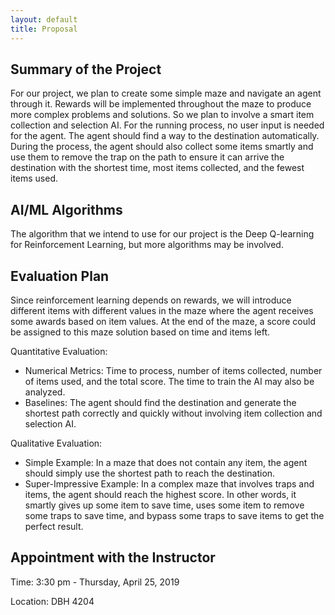 ```yaml
---
layout: default
title: Proposal
---
```

## Summary of the Project

For our project, we plan to create some simple maze and navigate an agent through it. Rewards will be implemented throughout the maze to produce more complex problems and solutions. So we plan to involve a smart item collection and selection AI. For the running process, no user input is needed for the agent. The agent should find a way to the destination automatically. During the process, the agent should also collect some items smartly and use them to remove the trap on the path to ensure it can arrive the destination with the shortest time, most items collected, and the fewest items used.
 
## AI/ML Algorithms

The algorithm that we intend to use for our project is the Deep Q-learning for Reinforcement Learning, but more algorithms may be involved.
 
## Evaluation Plan

Since reinforcement learning depends on rewards, we will introduce different items with different values in the maze where the agent receives some awards based on item values. At the end of the maze, a score could be assigned to this maze solution based on time and items left. 

Quantitative Evaluation:

- Numerical Metrics: Time to process, number of items collected, number of items used, and the total score. The time to train the AI may also be analyzed.
- Baselines: The agent should find the destination and generate the shortest path correctly and quickly without involving item collection and selection AI.

Qualitative Evaluation:

- Simple Example: In a maze that does not contain any item, the agent should simply use the shortest path to reach the destination.
- Super-Impressive Example: In a complex maze that involves traps and items, the agent should reach the highest score. In other words, it smartly gives up some item to save time, uses some item to remove some traps to save time, and bypass some traps to save items to get the perfect result.

## Appointment with the Instructor

Time: 3:30 pm - Thursday, April 25, 2019

Location: DBH 4204
